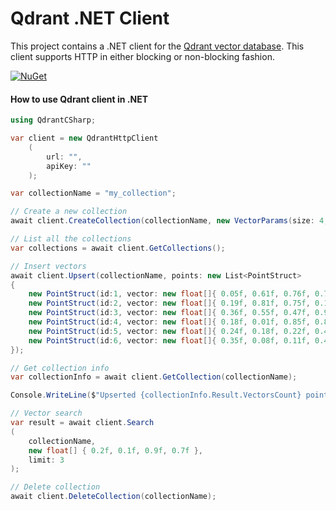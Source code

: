 # Qdrant .NET Client
This project contains a .NET client for the [Qdrant vector database](https://qdrant.tech/). This client supports HTTP in either blocking or non-blocking fashion.

[![NuGet](https://img.shields.io/nuget/dt/Qdrant.Client.svg)](https://www.nuget.org/packages/Qdrant.Client) 

#### How to use Qdrant client in .NET
```csharp
using QdrantCSharp;

var client = new QdrantHttpClient
    (
        url: "", 
        apiKey: ""
    );

var collectionName = "my_collection";

// Create a new collection
await client.CreateCollection(collectionName, new VectorParams(size: 4, distance: Distance.DOT));

// List all the collections
var collections = await client.GetCollections();

// Insert vectors
await client.Upsert(collectionName, points: new List<PointStruct>
{
    new PointStruct(id:1, vector: new float[]{ 0.05f, 0.61f, 0.76f, 0.74f }),
    new PointStruct(id:2, vector: new float[]{ 0.19f, 0.81f, 0.75f, 0.11f }),
    new PointStruct(id:3, vector: new float[]{ 0.36f, 0.55f, 0.47f, 0.94f }),
    new PointStruct(id:4, vector: new float[]{ 0.18f, 0.01f, 0.85f, 0.80f }),
    new PointStruct(id:5, vector: new float[]{ 0.24f, 0.18f, 0.22f, 0.44f }),
    new PointStruct(id:6, vector: new float[]{ 0.35f, 0.08f, 0.11f, 0.44f })
});

// Get collection info
var collectionInfo = await client.GetCollection(collectionName);

Console.WriteLine($"Upserted {collectionInfo.Result.VectorsCount} points");

// Vector search
var result = await client.Search
(
    collectionName,
    new float[] { 0.2f, 0.1f, 0.9f, 0.7f },
    limit: 3
);

// Delete collection
await client.DeleteCollection(collectionName);
```
